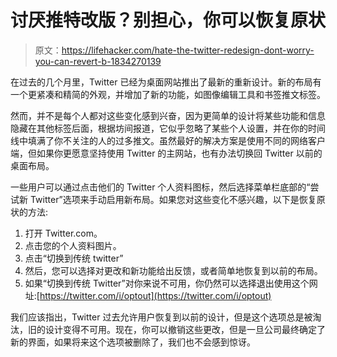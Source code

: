 # 讨厌推特改版？别担心，你可以恢复原状

> 原文：<https://lifehacker.com/hate-the-twitter-redesign-dont-worry-you-can-revert-b-1834270139>

在过去的几个月里，Twitter 已经为桌面网站推出了最新的重新设计。新的布局有一个更紧凑和精简的外观，并增加了新的功能，如图像编辑工具和书签推文标签。



然而，并不是每个人都对这些变化感到兴奋，因为更简单的设计将某些功能和信息隐藏在其他标签后面，根据坊间报道，它似乎忽略了某些个人设置，并在你的时间线中填满了你不关注的人的过多推文。虽然最好的解决方案是使用不同的网络客户端，但如果你更愿意坚持使用 Twitter 的主网站，也有办法切换回 Twitter 以前的桌面布局。

一些用户可以通过点击他们的 Twitter 个人资料图标，然后选择菜单栏底部的“尝试新 Twitter”选项来手动启用新布局。如果您对这些变化不感兴趣，以下是恢复原状的方法:

1.  打开 Twitter.com。
2.  点击您的个人资料图片。
3.  点击“切换到传统 twitter”
4.  然后，您可以选择对更改和新功能给出反馈，或者简单地恢复到以前的布局。
5.  如果“切换到传统 Twitter”对你来说不可用，你仍然可以选择退出使用这个网址:[https://twitter.com/i/optout](https://twitter.com/i/optout)

我们应该指出，Twitter 过去允许用户恢复到以前的设计，但是这个选项总是被淘汰，旧的设计变得不可用。现在，你可以撤销这些更改，但是一旦公司最终确定了新的界面，如果将来这个选项被删除了，我们也不会感到惊讶。